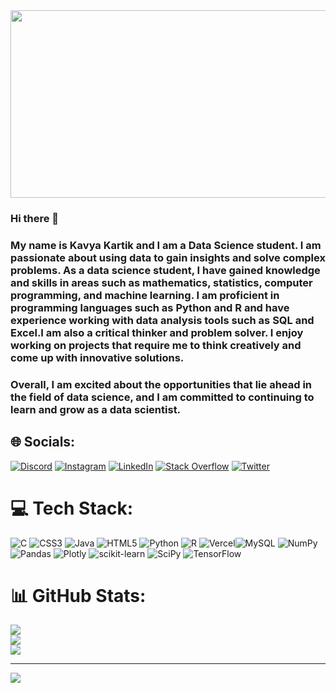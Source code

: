 <div id="header" align="center">
  <img src="https://media.giphy.com/media/doXBzUFJRxpaUbuaqz/giphy.gif" width="600" height="300"/>
</div>

### Hi there 👋
### My name is Kavya Kartik and I am a Data Science student. I am passionate about using data to gain insights and solve complex problems. As a data science student, I have gained knowledge and skills in areas such as mathematics, statistics, computer programming, and machine learning. I am proficient in programming languages such as Python and R and have experience working with data analysis tools such as SQL and Excel.I am also a critical thinker and problem solver. I enjoy working on projects that require me to think creatively and come up with innovative solutions.
### Overall, I am excited about the opportunities that lie ahead in the field of data science, and I am committed to continuing to learn and grow as a data scientist.



## 🌐 Socials:
[![Discord](https://img.shields.io/badge/Discord-%237289DA.svg?logo=discord&logoColor=white)](https://discord.gg/https://discord.gg/xaxHczWh) [![Instagram](https://img.shields.io/badge/Instagram-%23E4405F.svg?logo=Instagram&logoColor=white)](https://instagram.com/Kavya_kartik_) [![LinkedIn](https://img.shields.io/badge/LinkedIn-%230077B5.svg?logo=linkedin&logoColor=white)](https://linkedin.com/in/kavya-kartik-734285246/) [![Stack Overflow](https://img.shields.io/badge/-Stackoverflow-FE7A16?logo=stack-overflow&logoColor=white)](https://stackoverflow.com/users/21784437) [![Twitter](https://img.shields.io/badge/Twitter-%231DA1F2.svg?logo=Twitter&logoColor=white)](https://twitter.com/@Kavya_Kartik_) 

# 💻 Tech Stack:
![C](https://img.shields.io/badge/c-%2300599C.svg?style=for-the-badge&logo=c&logoColor=white) ![CSS3](https://img.shields.io/badge/css3-%231572B6.svg?style=for-the-badge&logo=css3&logoColor=white) ![Java](https://img.shields.io/badge/java-%23ED8B00.svg?style=for-the-badge&logo=java&logoColor=white) ![HTML5](https://img.shields.io/badge/html5-%23E34F26.svg?style=for-the-badge&logo=html5&logoColor=white) ![Python](https://img.shields.io/badge/python-3670A0?style=for-the-badge&logo=python&logoColor=ffdd54) ![R](https://img.shields.io/badge/r-%23276DC3.svg?style=for-the-badge&logo=r&logoColor=white) ![Vercel](https://img.shields.io/badge/vercel-%23000000.svg?style=for-the-badge&logo=vercel&logoColor=white)![MySQL](https://img.shields.io/badge/mysql-%2300f.svg?style=for-the-badge&logo=mysql&logoColor=white) ![NumPy](https://img.shields.io/badge/numpy-%23013243.svg?style=for-the-badge&logo=numpy&logoColor=white) ![Pandas](https://img.shields.io/badge/pandas-%23150458.svg?style=for-the-badge&logo=pandas&logoColor=white) ![Plotly](https://img.shields.io/badge/Plotly-%233F4F75.svg?style=for-the-badge&logo=plotly&logoColor=white) ![scikit-learn](https://img.shields.io/badge/scikit--learn-%23F7931E.svg?style=for-the-badge&logo=scikit-learn&logoColor=white) ![SciPy](https://img.shields.io/badge/SciPy-%230C55A5.svg?style=for-the-badge&logo=scipy&logoColor=%white) ![TensorFlow](https://img.shields.io/badge/TensorFlow-%23FF6F00.svg?style=for-the-badge&logo=TensorFlow&logoColor=white)
# 📊 GitHub Stats:
![](https://github-readme-stats.vercel.app/api?username=2k0v11&theme=dark&hide_border=false&include_all_commits=false&count_private=false)<br/>
![](https://github-readme-streak-stats.herokuapp.com/?user=2k0v11&theme=dark&hide_border=false)<br/>
![](https://github-readme-stats.vercel.app/api/top-langs/?username=2k0v11&theme=dark&hide_border=false&include_all_commits=false&count_private=false&layout=compact)





---
[![](https://visitcount.itsvg.in/api?id=2k0v11&icon=0&color=0)](https://visitcount.itsvg.in)

<!-- Proudly created with GPRM ( https://gprm.itsvg.in ) -->
<!--
**2k0v11/2k0v11** is a ✨ _special_ ✨ repository because its `README.md` (this file) appears on your GitHub profile.

Here are some ideas to get you started:

- 🔭 I’m currently working on ...
- 🌱 I’m currently learning ...
- 👯 I’m looking to collaborate on ...
- 🤔 I’m looking for help with ...
- 💬 Ask me about ...
- 📫 How to reach me: ...
- 😄 Pronouns: ...
- ⚡ Fun fact: ...
-->
